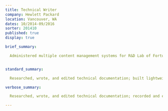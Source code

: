 ```yaml
---
title: Technical Writer
company: Hewlett Packard
location: Vancouver, WA
dates: 10/2014-09/2016
sorter: 201410
published: true
display: true

brief_summary:

  Administered multiple content management systems for R&D Lab of Fortune 500 technology company as contractor.


standard_summary:

  Researched, wrote, and edited technical documentation; built lightweight product information tools and administered multiple content management systems for R&D Lab of Fortune 500 technology company as contractor.

verbose_summary:

  Researched, wrote, and edited technical documentation; recorded and edited training videos and related materials; built lightweight product information tools and administered multiple content management systems for R&D Lab of Fortune 500 technology company as contractor.

---
```

